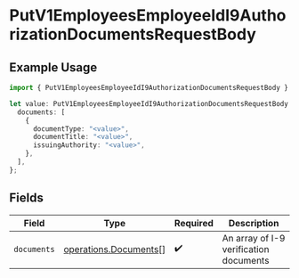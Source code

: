 # PutV1EmployeesEmployeeIdI9AuthorizationDocumentsRequestBody

## Example Usage

```typescript
import { PutV1EmployeesEmployeeIdI9AuthorizationDocumentsRequestBody } from "@gusto/embedded-api/models/operations/putv1employeesemployeeidi9authorizationdocuments.js";

let value: PutV1EmployeesEmployeeIdI9AuthorizationDocumentsRequestBody = {
  documents: [
    {
      documentType: "<value>",
      documentTitle: "<value>",
      issuingAuthority: "<value>",
    },
  ],
};
```

## Fields

| Field                                                          | Type                                                           | Required                                                       | Description                                                    |
| -------------------------------------------------------------- | -------------------------------------------------------------- | -------------------------------------------------------------- | -------------------------------------------------------------- |
| `documents`                                                    | [operations.Documents](../../models/operations/documents.md)[] | :heavy_check_mark:                                             | An array of I-9 verification documents                         |
